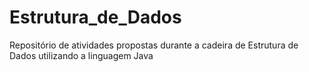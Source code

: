 # Estrutura_de_Dados
Repositório de atividades propostas durante a cadeira de Estrutura de Dados utilizando a linguagem Java
